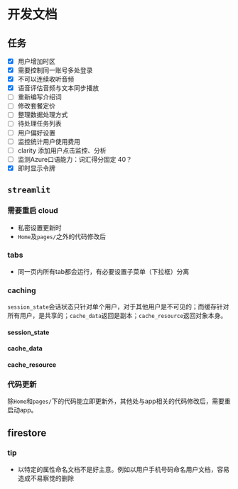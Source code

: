 # 开发文档

## 任务

- [X] 用户增加时区
- [X] 需要控制同一账号多处登录
- [X] 不可以连续收听音频
- [X] 语音评估音频与文本同步播放
- [ ] 重新编写介绍词
- [ ] 修改套餐定价
- [ ] 整理数据处理方式
- [ ] 待处理任务列表
- [ ] 用户偏好设置
- [ ] 监控统计用户使用费用
- [ ] clarity 添加用户点击监控、分析
- [ ] 监测Azure口语能力：词汇得分固定 40？
- [X] 即时显示令牌

## `streamlit`

### 需要重启 cloud

- 私密设置更新时
- `Home`及`pages/`之外的代码修改后

### tabs

- 同一页内所有tab都会运行，有必要设置子菜单（下拉框）分离

### caching

`session_state`会话状态只针对单个用户，对于其他用户是不可见的；而缓存针对所有用户，是共享的；`cache_data`返回是副本；`cache_resource`返回对象本身。

#### session_state

#### cache_data

#### cache_resource

### 代码更新

除`Home`和`pages/`下的代码能立即更新外，其他处与app相关的代码修改后，需要重启动app。

## firestore

### tip

- 以特定的属性命名文档不是好主意。例如以用户手机号码命名用户文档，容易造成不易察觉的删除
